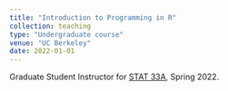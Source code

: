 ```yaml
---
title: "Introduction to Programming in R"
collection: teaching
type: "Undergraduate course"
venue: "UC Berkeley"
date: 2022-01-01
---
```


Graduate Student Instructor for [STAT 33A](https://classes.berkeley.edu/content/2022-fall-stat-33a-001-lec-001), Spring 2022.
